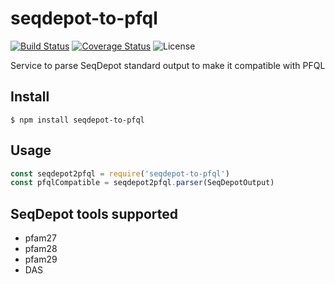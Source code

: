 # seqdepot-to-pfql

[![Build Status](https://travis-ci.org/biowonks/seqdepot-to-pfql.svg?branch=master)](https://travis-ci.org/biowonks/seqdepot-to-pfql)
[![Coverage Status](https://coveralls.io/repos/github/biowonks/seqdepot-to-pfql/badge.svg?branch=develop)](https://coveralls.io/github/biowonks/seqdepot-to-pfql?branch=develop)
![License](https://i.creativecommons.org/p/zero/1.0/88x31.png)

Service to parse SeqDepot standard output to make it compatible with PFQL

## Install
```
$ npm install seqdepot-to-pfql
```

## Usage
```javascript
const seqdepot2pfql = require('seqdepot-to-pfql')
const pfqlCompatible = seqdepot2pfql.parser(SeqDepotOutput)
```

## SeqDepot tools supported

* pfam27
* pfam28
* pfam29
* DAS
